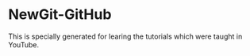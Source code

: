 # NewGit-GitHub
This is specially generated for learing the tutorials which were taught in YouTube.
